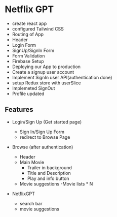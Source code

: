 # Netflix GPT

- create react app
- configured Tailwind CSS
- Routing of App
- Header
- Login Form
- SignUp/SignIn Form
- Form Validation
- Firebase Setup
- Deploying our App to production
- Create a signup user account
- Implement SignIn user API(authentication done)
- setup Redux store with userSlice
- Implemeted SignOut
- Profile updated

## Features

- Login/Sign Up (Get started page)
  - Sign In/Sign Up Form
  - redirect to Browse Page

- Browse (after authentication)
  - Header
  - Main Movie
    - Trailer in background
    - Title and Description
    - Play and info button
  - Movie suggestions
    -Movie lists * N

- NetflixGPT
  - search bar
  - movie suggestions
  